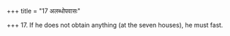 +++
title = "17 अलब्धोपवासः"

+++
17. If he does not obtain anything (at the seven houses), he must fast.
